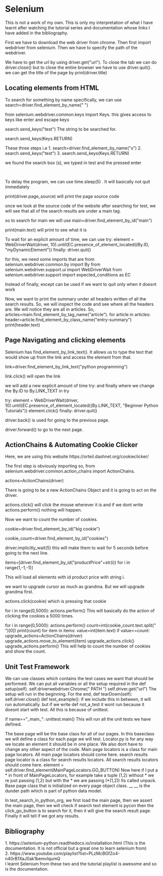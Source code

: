 # Selenium
<p>
  This is not a work of my own. This is only my interpretation of what I have learnt after watching the tutorial series and documentation whose links
  I have added in the bibliography.
  
  First we have to download the web driver from chrome. Then first import webdriver from selenium. Then we have to specify the path of the webdriver. 
  </p>
  <p> We have to get the url by using driver.get("url"). To close the tab we can do driver.close() but to close the entire browser we have to use driver.quit(). we can get the title of the page by print(driver.title)</p>
  <h2>Locating elements from HTML </h2>
    <p> To search for something by name specifically, we can use search=driver.find_element_by_name(" ")</p>
    <p> from selenium.webdriver.common.keys import Keys. this gives access to keys like enter and escape keys </p>
    <p> search.send_keys("test") The string to be searched for.</p>
    <p>search.send_keys(Keys.RETURN)</p>
    <p>These three steps i.e 1. search=driver.find_element_by_name("s") 2. search.send_keys("test") 3. search.send_keys(Keys.RETURN)<p>
  <p>we found the search box (s), we typed in test and the pressed enter </p>
  </br>
  <p>To delay the program, we can use time.sleep(5) . It will basically not quit immediately </p>
  <p>print(driver.page_source) will print the page source code </p>
  <p> once we look at the source code of the website after searching for test, we will see that all of the search results are under a main tag. </p>
  <p> so to search for main we will use main=driver.find_element_by_id("main")</p>
  <p>print(main.text) will print to see what it is </p>
  <p> To wait for an explicit amount of time, we can use 
  try:
  element = WebDriverWait(driver, 10).until(EC.presence_of_element_located((By.ID, "myDynamicElement"))
finally:
driver.quit()</p>
  <p>for this, we need some imports that are from selenium.webdriver.common.by import By
from selenium.webdriver.support.ui import WebDriverWait
from selenium.webdriver.support import expected_conditions as EC </p>
<p> Instead of finally, except can be used if we want to quit only when it doesnt work </p>
<p> Now, we want to print the summary under all headers written of all the search results. So, we will inspect the code and see where all the headers are. We will notice they are all in articles. So, articles=main.find_element_by_tag_name("article").
  for article in articles:
    header=article.find_element_by_class_name("entry-summary")
  print(header.text)
  <h2>Page Navigating and clicking elements </h2>
  <p>Selenium has find_element_by_link_text(). It allows us to type the text that would show up from the link and access the element from that.</p>
  <p>link=driver.find_element_by_link_text("python programming") </p>
  <p>link.click() will open the link </p>
  <p>we will add a new explicit amount of time try: and finally where we change the By.ID to By.LINK_TEXT in try</p>
  <p>
  try:
  element = WebDriverWait(driver, 10).until(EC.presence_of_element_located((By.LINK_TEXT, "Beginner Python Tutorials"))
  element.click()
finally:
driver.quit()
  </p>
  <p>driver.back() is used for going to the previous page. </p>
  <p>driver.forward() to go to the next page. </p>
  <h2> ActionChains & Automating Cookie Clicker </h2>
  <p>Here, we are using this website https://orteil.dashnet.org/cookieclicker/ </p>
  <p> The first step is obviously importing so, from selenium.webdriver.common.action_chains import ActionChains. </p>
  <p>actions=ActionChains(driver)</p>
  <p> There is going to be a new ActionChains Object and it is going to act on the driver. </p>
  <p> actions.click() will click the mouse wherever it is and if we dont write actions.perform() nothing will happen. </p>
  <p>Now we want to count the number of cookies. </p>
  <p> cookie=driver.find_element_by_id("big cookie") </p>
  <p>cookie_count=driver.find_element_by_id("cookies") </p>
  <p>driver.implicitly_wait(5) this will make them to wait for 5 seconds before going to the next line. </p>
  <p>items=[driver.find_element_by_id("productPrice"+str(i)) for i in range(1,-1,-1)] <p>
  <p> This will load all elements with id product price with string i.</p>
  <p> we want to upgrade cursor as much as grandma. But we will upgrade grandma first. </p>
  <p> actions.click(cookie) which is pressing that cookie </p>
  <p>for i in range(0,5000):
    actions.perform()
  This will basically do the action of clicking the cookies a 5000 times. </p>
  <p>
  for i in range(0,5000):
    actions.perform()
    count=int(cookie_count.text.split(" ")[0])
    print(count)
    for item in items:
        value=int(item.text)
        if value<=count:
            upgrade_actions=ActionChains(driver)
            upgrade_actions.move_to_element(item)
            upgrade_actions.click()
            upgrade_actions.perform()
                        This will help to count the number of cookies and show the count. </p> 
  <h2> Unit Test Framework </h2>
  <p>
  We can use classes which contains the test cases we want that should be performed.
  We can put all variables or all the setup required in the def setup(self).
  self.driverwebdriver.Chrome(" PATH ")
  self.driver.get("url")
  The setup will run in the beginning.
  For the end,
  def tearDown(self):
    self.driver.close()
  def test_example():
  if we include this in between, it will run automatically.
  but if we write def not_a_test it wont run because it doesnt start with test.
  All this is because of unittest.
  </p>
  <p> if name=="_main_":
          unittest.main()
  This will run all the unit tests we have defined. </p>
  <p>The base page will be the base class for all of our pages.
  In this baseclass we will define a class for each page we will test.
  Locator.py is for any way we locate an element it should be in one place.
  We also dont have to change any other aspect of the code.
  Main page locators is a class for main page locators. All main page locators should come here.
  search results page locator is a class for search results locators. All search results locators should come here.
  element = self.driver.find_element(MainPageLocators.GO_BUTTON)
  Now here if I put a * in front of MainPageLocators,
  for example take a tuple (1,2) without * we re just passing (1,2) but with the * we are passing (*(1,2))
  Its called unpack.
  Base page class that is initialized on every page object class.
  __ __ is the dunder path which is part of python data model.
  </p>
  <p>In test_search_in_python_org, we first load the main page, then we assert the main page, then we will check if search text element is pycon
  then the click_go_button is to search for it, then it will give the search result page. Finally it will tell if we got any results.
  </p>
  
  <h2>Bibliography </h2>
  <p>
  1. https://selenium-python.readthedocs.io/installation.html (This is the documentation. It is not official but a great one to learn selenium from)<br/>
  2. https://www.youtube.com/playlist?list=PLzMcBGfZo4-n40rB1XaJ0ak1bemvlqumQ <br/>
  I learnt Selenium from these two and the tutorial playlist is awesome and so is the documentation. </p>
  
  
  
  
  


  
  
